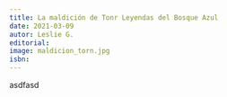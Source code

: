 ```yaml
---
title: La maldición de Tonr Leyendas del Bosque Azul
date: 2021-03-09
autor: Leslie G.
editorial:
image: maldicion_torn.jpg
isbn:
---
```


asdfasd
